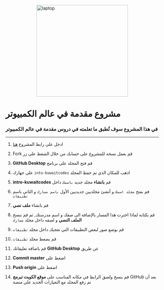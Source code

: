 <p><img style="display: block; margin-left: auto; margin-right: auto;" src="https://icons.iconarchive.com/icons/custom-icon-design/flatastic-7/512/Laptop-icon.png" alt="laptop" width="300" height="300" /></p>

# مشروع مقدمة في عالم الكمبيوتر 

### في هذا المشروع سوف تُطبق ما تعلمته في دروس مقدمة في عالم الكمبيوتر
------------------

1. ادخل على رابط المشروع [هنا](https://github.com/kuwaitcodes/intro-kuwaitcodes)

2. Fork قم بعمل نسخة للمشروع على حسابك من خلال الضغط على زر 

3. **GitHub Desktop** قم فتح المجلد على برنامج 

4. على جهازك `into-kuwaitcodes` اذهب للمكان الذي تم حفظ المجلد 

5. **intro-kuwaitcodes** قم **بانشاء** مجلد جديد `باسمك` داخل 

6. قم بفتح `مجلد اسمك` و أنشئ مجلديين جديديين الأول `باسم مسارك` و الثاني باسم `تطبيقات`

7.  قم بانشاء **ملف نصي**

8. قم بكتابة لماذا اخترت هذا المسار بالإضافة الى صفك و اسم مدرستك, ثم قم بنسخ **الملف النصي** و لصقه داخل مجلد `مسارك` 

9. قم بوضع صور لبعض التطبيقات التي تعجبك داخل مجلد `تطبيقات` 

10. قم بضغط مجلد `تطبيقات`

11. قم باضافة تعليقاتك **GitHub Desktop** عن طريق 

12. **Commit master** اضغط على

13. **Push origin** اضغط على

14. قم بنسخ ولصق الرابط في مكانه المناسب على **موقع الكويت تبرمج** GitHub بعد أن تم رفع المجلد مع التغيارات الجديد علي منصة 
